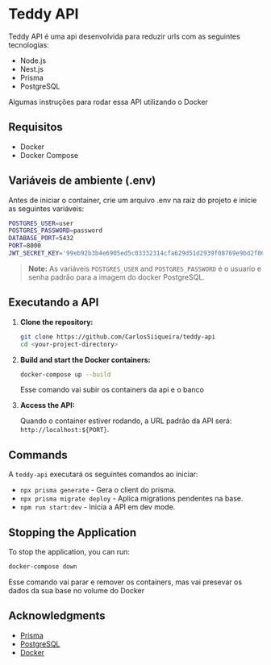 # Teddy API

Teddy API é uma api desenvolvida para reduzir urls com as seguintes tecnologias:
- Node.js
- Nest.js
- Prisma
- PostgreSQL

Algumas instruções para rodar essa API utilizando o Docker

## Requisitos

- Docker
- Docker Compose

## Variáveis de ambiente (.env)

Antes de iniciar o container, crie um arquivo .env na raiz do projeto e inicie as seguintes variáveis:

```bash
POSTGRES_USER=user
POSTGRES_PASSWORD=password
DATABASE_PORT=5432
PORT=8000
JWT_SECRET_KEY='99eb92b3b4e6905ed5c03332314cfa629d51d2939f08769e9bd2f86028aa092b'
```

> **Note:** As variáveis `POSTGRES_USER` and `POSTGRES_PASSWORD` é o usuario e senha padrão para a imagem do docker PostgreSQL.

## Executando a API

1. **Clone the repository:**

   ```bash
   git clone https://github.com/CarlosSiiqueira/teddy-api
   cd <your-project-directory>
   ```

2. **Build and start the Docker containers:**

   ```bash
   docker-compose up --build
   ```

   Esse comando vai subir os containers da api e o banco

3. **Access the API:**

   Quando o container estiver rodando, a URL padrão da API será: `http://localhost:${PORT}`.

## Commands

A `teddy-api` executará os seguintes comandos ao iniciar:

- `npx prisma generate` - Gera o client do prisma.
- `npx prisma migrate deploy` - Aplica migrations pendentes na base.
- `npm run start:dev` - Inicia a API em dev mode.

## Stopping the Application

To stop the application, you can run:

```bash
docker-compose down
```

Esse comando vai parar e remover os containers, mas vai presevar os dados da sua base no volume do Docker

## Acknowledgments

- [Prisma](https://www.prisma.io/)
- [PostgreSQL](https://www.postgresql.org/)
- [Docker](https://www.docker.com/)
